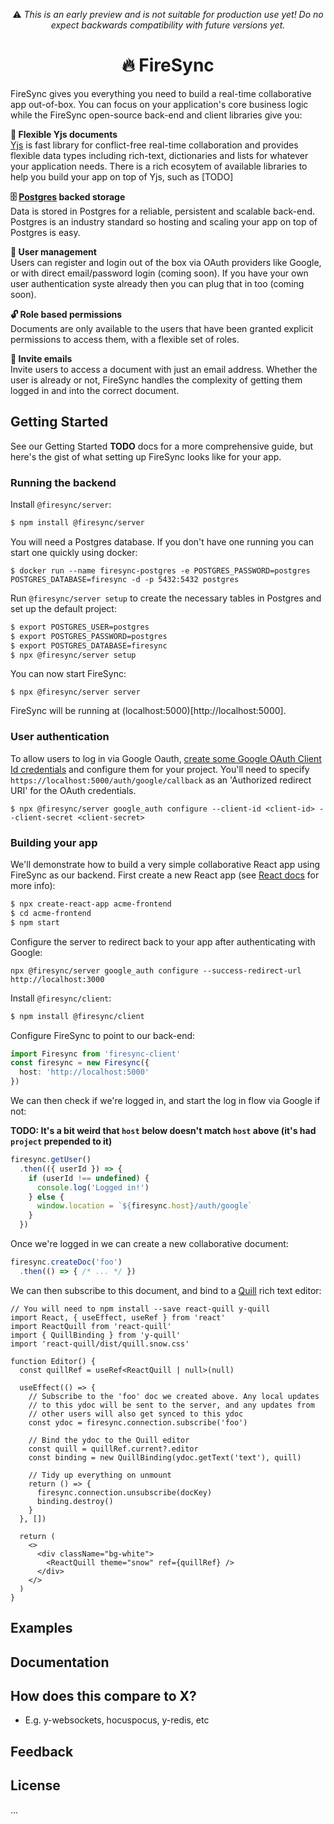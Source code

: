 <p align="center">
⚠️ <em>This is an early preview and is not suitable for production use yet! Do no expect backwards compatibility with future versions yet.</em>
</p>

<h1 align="center">🔥 FireSync</h1>

FireSync gives you everything you need to build a real-time collaborative app out-of-box. You can focus on your application's core business logic while the FireSync open-source back-end and client libraries give you:

**🚀 Flexible Yjs documents** <br/>
[Yjs](https://github.com/yjs/yjs) is fast library for conflict-free real-time collaboration and provides flexible data types including rich-text, dictionaries and lists for whatever your application needs. There is a rich ecosytem of available libraries to help you build your app on top of Yjs, such as [TODO]

**🗄️ [Postgres](https://www.postgresql.org/) backed storage** <br/>
Data is stored in Postgres for a reliable, persistent and scalable back-end. Postgres is an industry standard so hosting and scaling your app on top of Postgres is easy.

**🧑 User management** <br/>
Users can register and login out of the box via OAuth providers like Google, or with direct email/password login (coming soon). If you have your own user authentication syste already then you can plug that in too (coming soon).

**🔓 Role based permissions** <br/>
Documents are only available to the users that have been granted explicit permissions to access them, with a flexible set of roles.

**📧 Invite emails** <br/>
Invite users to access a document with just an email address. Whether the user is already or not, FireSync handles the complexity of getting them logged in and into the correct document.

## Getting Started

See our Getting Started **TODO** docs for a more comprehensive guide, but here's the gist of what setting up FireSync looks like for your app.

### Running the backend

Install `@firesync/server`:

```bash
$ npm install @firesync/server
```

You will need a Postgres database. If you don't have one running you can start one quickly using docker:

```
$ docker run --name firesync-postgres -e POSTGRES_PASSWORD=postgres POSTGRES_DATABASE=firesync -d -p 5432:5432 postgres
```

Run `@firesync/server setup` to create the necessary tables in Postgres and set up the default project:

```bash
$ export POSTGRES_USER=postgres
$ export POSTGRES_PASSWORD=postgres
$ export POSTGRES_DATABASE=firesync
$ npx @firesync/server setup
```

You can now start FireSync:

```
$ npx @firesync/server server
```

FireSync will be running at (localhost:5000)[http://localhost:5000].

### User authentication

To allow users to log in via Google Oauth, [create some Google OAuth Client Id credentials](https://developers.google.com/workspace/guides/create-credentials#oauth-client-id) and configure them for your project. You'll need to specify `https://localhost:5000/auth/google/callback` as an 'Authorized redirect URI' for the OAuth credentials.

```
$ npx @firesync/server google_auth configure --client-id <client-id> --client-secret <client-secret>
```

### Building your app

We'll demonstrate how to build a very simple collaborative React app using FireSync as our backend. First create a new React app (see [React docs](https://reactjs.org/docs/create-a-new-react-app.html) for more info):

```bash
$ npx create-react-app acme-frontend
$ cd acme-frontend
$ npm start
```

Configure the server to redirect back to your app after authenticating with Google:

```
npx @firesync/server google_auth configure --success-redirect-url http://localhost:3000
```

Install `@firesync/client`:

```bash
$ npm install @firesync/client
```

Configure FireSync to point to our back-end:

```ts
import Firesync from 'firesync-client'
const firesync = new Firesync({
  host: 'http://localhost:5000'
})
```

We can then check if we're logged in, and start the log in flow via Google if not:

**TODO: It's a bit weird that `host` below doesn't match `host` above (it's had `project` prepended to it)**

```ts
firesync.getUser()
  .then(({ userId }) => {
    if (userId !== undefined) {
      console.log('Logged in!')
    } else {
      window.location = `${firesync.host}/auth/google`
    }
  })
```

Once we're logged in we can create a new collaborative document:

```ts
firesync.createDoc('foo')
  .then(() => { /* ... */ })
```

We can then subscribe to this document, and bind to a [Quill](https://github.com/quilljs/quill) rich text editor:

```tsx
// You will need to npm install --save react-quill y-quill
import React, { useEffect, useRef } from 'react'
import ReactQuill from 'react-quill'
import { QuillBinding } from 'y-quill'
import 'react-quill/dist/quill.snow.css'

function Editor() {
  const quillRef = useRef<ReactQuill | null>(null)

  useEffect(() => {
    // Subscribe to the 'foo' doc we created above. Any local updates
    // to this ydoc will be sent to the server, and any updates from 
    // other users will also get synced to this ydoc
    const ydoc = firesync.connection.subscribe('foo')

    // Bind the ydoc to the Quill editor
    const quill = quillRef.current?.editor
    const binding = new QuillBinding(ydoc.getText('text'), quill)

    // Tidy up everything on unmount
    return () => {
      firesync.connection.unsubscribe(docKey)
      binding.destroy()
    }
  }, [])

  return (
    <>
      <div className="bg-white">
        <ReactQuill theme="snow" ref={quillRef} />
      </div>
    </>
  )
}
```

## Examples

## Documentation

## How does this compare to X?

* E.g. y-websockets, hocuspocus, y-redis, etc

## Feedback

## License

...
